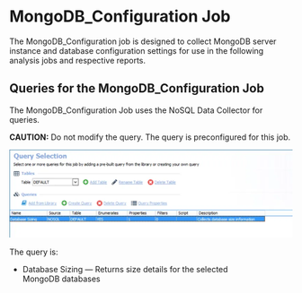 # MongoDB_Configuration Job

The MongoDB_Configuration job is designed to collect MongoDB server instance and database
configuration settings for use in the following analysis jobs and respective reports.

## Queries for the MongoDB_Configuration Job

The MongoDB_Configuration Job uses the NoSQL Data Collector for queries.

**CAUTION:** Do not modify the query. The query is preconfigured for this job.

![Query Selection - Mongo DB](../../../../../../../static/img/product_docs/accessanalyzer/solutions/databases/mongodb/collection/configurationjob.webp)

The query is:

- Database Sizing — Returns size details for the selected MongoDB databases
